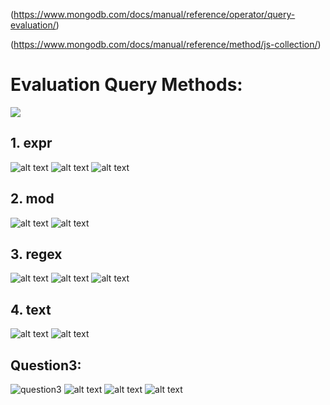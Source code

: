 (https://www.mongodb.com/docs/manual/reference/operator/query-evaluation/)

(https://www.mongodb.com/docs/manual/reference/method/js-collection/)

# Evaluation Query Methods:

![](./img/1.png)

## 1. expr

![alt text](./img/IMG20240314114610.jpg)
![alt text](./img/IMG20240314115139.jpg)
![alt text](./img/IMG20240314115149.jpg)

## 2. mod

![alt text](./img/IMG20240314115435.jpg)
![alt text](./img/IMG20240314115647.jpg)

## 3. regex

![alt text](./img/IMG20240314115726.jpg)
![alt text](./img/IMG20240314120243.jpg)
![alt text](./img/IMG20240314120536.jpg)

## 4. text

![alt text](./img/IMG20240314120604.jpg)
![alt text](./img/IMG20240314122554.jpg)

## Question3:

![question3](./img/IMG20240314122255.jpg)
![alt text](./img/image.png)
![alt text](./img/image-1.png)
![alt text](./img/image-2.png)
